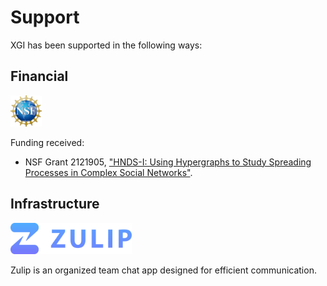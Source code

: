 # Support

XGI has been supported in the following ways:

## Financial

<a href="https://www.nsf.gov"><img src="docs/source/_static/nsf-logo.svg" alt="NSF" height=50></img></a>

Funding received:
* NSF Grant 2121905, ["HNDS-I: Using Hypergraphs to Study Spreading Processes in Complex Social Networks"](https://www.nsf.gov/awardsearch/showAward?AWD_ID=2121905).

## Infrastructure
<a href="https://zulip.com"><img src="docs/source/_static/zulip-org-logo.svg" alt="XGI" height=50></img></a>

Zulip is an organized team chat app designed for efficient communication.